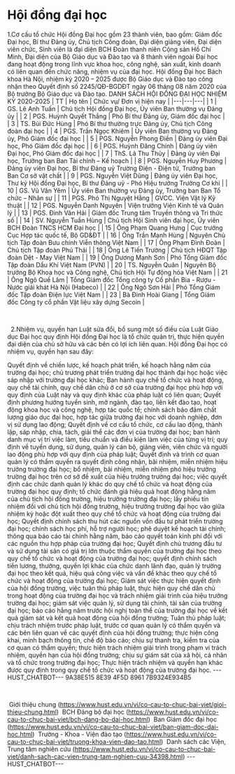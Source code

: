 # Hội đồng đại học
1.Cơ cấu tổ chức
Hội đồng Đại học gồm 23 thành viên, bao gồm: Giám đốc Đại học, Bí thư Đảng ủy, Chủ tịch Công đoàn, Đại diện giảng viên, Đại diện viên chức, Sinh viên là đại diện BCH Đoàn thanh niên Cộng sản Hồ Chí Minh, Đại diện của Bộ Giáo dục và Đào tạo và 8 thành viên ngoài Đại học đang hoạt động trong lĩnh vực khoa học, công nghệ, sản xuất, kinh doanh có liên quan đến chức năng, nhiệm vụ của đại học. Hội đồng Đại học Bách khoa Hà Nội, nhiệm kỳ 2020 – 2025 được Bộ Giáo dục và Đào tạo công nhận theo Quyết định số 2245/QĐ-BGDĐT ngày 06 tháng 08 năm 2020 của Bộ trưởng Bộ Giáo dục và Đào tạo. DANH SÁCH HỘI ĐỒNG ĐẠI HỌC NHIỆM KỲ 2020-2025
| TT | Họ tên | Chức vụ/ Đơn vị hiện nay |
|---|---|---|
| 1 | GS. Lê Anh Tuấn | Chủ tịch Hội đồng Đại học, Ủy viên Ban thường vụ Đảng ủy |
| 2 | PGS. Huỳnh Quyết Thắng | Phó Bí thư Đảng ủy, Giám đốc đại học |
| 3 | TS. Bùi Đức Hùng | Phó Bí thư thường trực Đảng ủy, Chủ tịch Công đoàn đại học |
| 4 | PGS. Trần Ngọc Khiêm | Ủy viên Ban thường vụ Đảng ủy, Phó Giám đốc đại học |
| 5 | PGS. Nguyễn Phong Điền | Đảng ủy viên Đại học, Phó Giám đốc đại học |
| 6 | PGS. Huỳnh Đăng Chính | Đảng ủy viên Đại học, Phó Giám đốc đại học |
| 7 | ThS. Lã Thu Thủy | Đảng ủy viên Đại học, Trưởng ban Ban Tài chính – Kế hoạch |
| 8 | PGS. Nguyễn Huy Phương | Đảng ủy viên Đại học, Bí thư Đảng uỷ Trường Điện - Điện tử, Trưởng ban Ban Cơ sở vật chất |
| 9 | PGS. Nguyễn Việt Dũng | Đảng ủy viên Đại học, Thư ký Hội đồng Đại học, Bí thư Đảng uỷ - Phó Hiệu trưởng Trường Cơ khí |
| 10 | GS. Vũ Văn Yêm | Ủy viên Ban thường vụ Đảng ủy, Trưởng ban Ban Tổ chức – Nhân sự |
| 11 | PGS. Phó Thị Nguyệt Hằng | GVCC. Viện Vật lý Kỹ thuật |
| 12 | PGS. Nguyễn Danh Nguyên | Viện trưởng Viện Kinh tế và Quản lý |
| 13 | PGS. Đinh Văn Hải | Giám đốc Trung tâm Truyền thông và Tri thức số |
| 14 | SV. Nguyễn Tuấn Hùng | Chủ tịch Hội Sinh viên đại học, Ủy viên BCH Đoàn TNCS HCM Đại học |
| 15 | Ông Phạm Quang Hưng | Cục trưởng Cục Hợp tác quốc tế, Bộ GD&amp;ĐT |
| 16 | Ông Trần Mạnh Hùng | Nguyên Chủ tịch Tập đoàn Bưu chính Viễn thông Việt Nam |
| 17 | Ông Phạm Đình Đoàn | Chủ tịch Tập đoàn Phú Thái |
| 18 | Ông Lê Tiến Trường | Chủ tịch HĐQT Tập đoàn Dệt - May Việt Nam |
| 19 | Ông Dương Mạnh Sơn | Phó Tổng Giám đốc Tập đoàn Dầu Khí Việt Nam (PVN) |
| 20 | TS. Nguyễn Quân | Nguyên Bộ trưởng Bộ Khoa học và Công nghệ, Chủ tịch Hội Tự động hóa Việt Nam |
| 21 | Ông Ngô Quế Lâm | Tổng Giám đốc Tổng công ty Cổ phần Bia - Rượu - Nước giải khát Hà Nội (Habeco) |
| 22 | Ông Ngô Sơn Hải | Phó Tổng Giám đốc Tập đoàn Điện lực Việt Nam |
| 23 | Bà Đinh Hoài Giang | Tổng Gíám đốc Công ty cổ phần Vật liệu xây dựng Secoin |

 

 
2.Nhiệm vụ, quyền hạn
Luật sửa đổi, bổ sung một số điều của Luật Giáo dục Đại học quy định Hội đồng Đại học là tổ chức quản trị, thực hiện quyền đại diện của chủ sở hữu và các bên có lợi ích liên quan. Hội đồng Đại học có nhiệm vụ, quyền hạn sau đây:

Quyết định về chiến lược, kế hoạch phát triển, kế hoạch hằng năm của trường đại học; chủ trương phát triển trường đại học thành đại học hoặc việc sáp nhập với trường đại học khác;
Ban hành quy chế tổ chức và hoạt động, quy chế tài chính, quy chế dân chủ ở cơ sở của trường đại học phù hợp với quy định của Luật này và quy định khác của pháp luật có liên quan;
Quyết định phương hướng tuyển sinh, mở ngành, đào tạo, liên kết đào tạo, hoạt động khoa học và công nghệ, hợp tác quốc tế; chính sách bảo đảm chất lượng giáo dục đại học, hợp tác giữa trường đại học với doanh nghiệp, đơn vị sử dụng lao động;
Quyết định về cơ cấu tổ chức, cơ cấu lao động, thành lập, sáp nhập, chia, tách, giải thể các đơn vị của trường đại học; ban hành danh mục vị trí việc làm, tiêu chuẩn và điều kiện làm việc của từng vị trí; quy định về tuyển dụng, sử dụng, quản lý cán bộ, giảng viên, viên chức và người lao động phù hợp với quy định của pháp luật;
Quyết định và trình cơ quan quản lý có thẩm quyền ra quyết định công nhận, bãi nhiệm, miễn nhiệm hiệu trưởng trường đại học; bổ nhiệm, bãi nhiệm, miễn nhiệm phó hiệu trưởng trường đại học trên cơ sở đề xuất của hiệu trưởng trường đại học; việc quyết định các chức danh quản lý khác do quy chế tổ chức và hoạt động của trường đại học quy định; tổ chức đánh giá hiệu quả hoạt động hằng năm của chủ tịch hội đồng trường, hiệu trưởng trường đại học; lấy phiếu tín nhiệm đối với chủ tịch hội đồng trường, hiệu trưởng trường đại học vào giữa nhiệm kỳ hoặc đột xuất theo quy chế tổ chức và hoạt động của trường đại học;
Quyết định chính sách thu hút các nguồn vốn đầu tư phát triển trường đại học; chính sách học phí, hỗ trợ người học; phê duyệt kế hoạch tài chính; thông qua báo cáo tài chính hằng năm, báo cáo quyết toán kinh phí đối với các nguồn thu hợp pháp của trường đại học;
Quyết định chủ trương đầu tư và sử dụng tài sản có giá trị lớn thuộc thẩm quyền của trường đại học theo quy chế tổ chức và hoạt động của trường đại học; quyết định chính sách tiền lương, thưởng, quyền lợi khác của chức danh lãnh đạo, quản lý trường đại học theo kết quả, hiệu quả công việc và vấn đề khác theo quy chế tổ chức và hoạt động của trường đại học;
Giám sát việc thực hiện quyết định của hội đồng trường, việc tuân thủ pháp luật, thực hiện quy chế dân chủ trong hoạt động của trường đại học và trách nhiệm giải trình của hiệu trưởng trường đại học; giám sát việc quản lý, sử dụng tài chính, tài sản của trường đại học; báo cáo hằng năm trước hội nghị toàn thể của trường đại học về kết quả giám sát và kết quả hoạt động của hội đồng trường;
Tuân thủ pháp luật; chịu trách nhiệm trước pháp luật, trước cơ quan quản lý có thẩm quyền và các bên liên quan về các quyết định của hội đồng trường; thực hiện công khai, minh bạch thông tin, chế độ báo cáo; chịu sự thanh tra, kiểm tra của cơ quan có thẩm quyền; thực hiện trách nhiệm giải trình trong phạm vi trách nhiệm, quyền hạn của hội đồng trường; chịu sự giám sát của xã hội, cá nhân và tổ chức trong trường đại học;
Thực hiện trách nhiệm và quyền hạn khác được quy định trong quy chế tổ chức và hoạt động của trường đại học. 
 ---HUST_CHATBOT---
9A38E515 8E39 4F5D 8961 7B9324E934B5

 
		 	

 Giới thiệu chung (https://www.hust.edu.vn/vi/co-cau-to-chuc-bai-viet/gioi-thieu-chung.html)
 BCH Đảng bộ đại học (https://www.hust.edu.vn/vi/co-cau-to-chuc-bai-viet/bch-dang-bo-dai-hoc.html)
 Ban Giám đốc đại học (https://www.hust.edu.vn/vi/co-cau-to-chuc-bai-viet/ban-giam-doc-dai-hoc.html)
 Trường - Khoa - Viện đào tạo (https://www.hust.edu.vn/vi/co-cau-to-chuc-bai-viet/truong-khoa-vien-dao-tao.html)
 Danh sách các Viện, Trung tâm nghiên cứu (https://www.hust.edu.vn/vi/co-cau-to-chuc-bai-viet/danh-sach-cac-vien-trung-tam-nghien-cuu-34398.html) 
 ---HUST_CHATBOT---